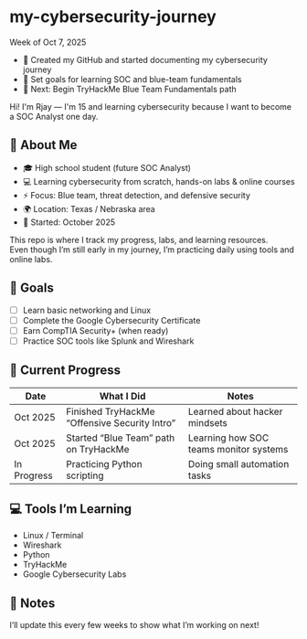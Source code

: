 # my-cybersecurity-journey

Week of Oct 7, 2025
- 🚀 Created my GitHub and started documenting my cybersecurity journey
- 🧠 Set goals for learning SOC and blue-team fundamentals
- 🎯 Next: Begin TryHackMe Blue Team Fundamentals path

Hi! I'm Rjay — I'm 15 and learning cybersecurity because I want to become a SOC Analyst one day.
## 🧭 About Me
- 🎓 High school student (future SOC Analyst)
- 💻 Learning cybersecurity from scratch, hands-on labs & online courses
- ⚡ Focus: Blue team, threat detection, and defensive security
- 🌍 Location: Texas / Nebraska area
- 📅 Started: October 2025  

This repo is where I track my progress, labs, and learning resources.  
Even though I’m still early in my journey, I’m practicing daily using tools and online labs.

## 🎯 Goals
- [ ] Learn basic networking and Linux
- [ ] Complete the Google Cybersecurity Certificate
- [ ] Earn CompTIA Security+ (when ready)
- [ ] Practice SOC tools like Splunk and Wireshark

## 🧩 Current Progress
| Date | What I Did | Notes |
|------|-------------|-------|
| Oct 2025 | Finished TryHackMe “Offensive Security Intro” | Learned about hacker mindsets |
| Oct 2025 | Started “Blue Team” path on TryHackMe | Learning how SOC teams monitor systems |
| In Progress | Practicing Python scripting | Doing small automation tasks |

## 💻 Tools I’m Learning
- Linux / Terminal
- Wireshark
- Python
- TryHackMe
- Google Cybersecurity Labs

## 🧠 Notes
I’ll update this every few weeks to show what I’m working on next!
